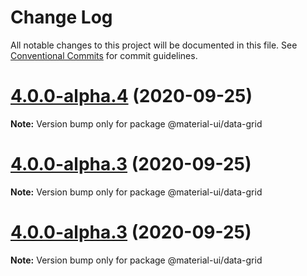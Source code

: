 # Change Log

All notable changes to this project will be documented in this file.
See [Conventional Commits](https://conventionalcommits.org) for commit guidelines.

# [4.0.0-alpha.4](https://github.com/dtassone/material-ui-x/compare/v0.1.67...v4.0.0-alpha.4) (2020-09-25)

**Note:** Version bump only for package @material-ui/data-grid





# [4.0.0-alpha.3](https://github.com/dtassone/material-ui-x/compare/v0.1.67...v4.0.0-alpha.3) (2020-09-25)

**Note:** Version bump only for package @material-ui/data-grid





# [4.0.0-alpha.3](https://github.com/dtassone/material-ui-x/compare/v0.1.67...v4.0.0-alpha.3) (2020-09-25)

**Note:** Version bump only for package @material-ui/data-grid

